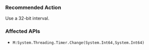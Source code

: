 ### Recommended Action
Use a 32-bit interval.

### Affected APIs
* `M:System.Threading.Timer.Change(System.Int64,System.Int64)`
